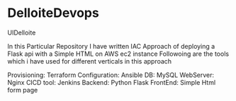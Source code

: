 # DelloiteDevops
UIDelloite


In this Particular Repository I have written IAC Approach of deploying a Flask api with a Simple HTML on AWS ec2 instance
Followoing are the tools which i have used for different verticals in this approach

Provisioning: Terraform
Configuration: Ansible
DB: MySQL
WebServer: Nginx
CICD tool: Jenkins
Backend: Python Flask
FrontEnd: Simple Html form page
